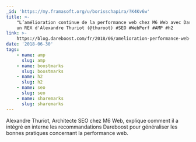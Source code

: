 ```yaml
---
_id: 'https://my.framasoft.org/u/borisschapira/?K4Kv6w'
title: >-
    "L’amélioration continue de la performance web chez M6 Web avec Dareboost",
    un REX d'Alexandre Thuriot (@thuroot) #SEO #WebPerf #AMP #h2
link: >-
    https://blog.dareboost.com/fr/2018/06/amelioration-performance-web-m6-web-dareboost/
date: '2018-06-30'
tags:
    - name: amp
      slug: amp
    - name: boostmarks
      slug: boostmarks
    - name: h2
      slug: h2
    - name: seo
      slug: seo
    - name: sharemarks
      slug: sharemarks
---
```


<div class="markdown"><p>Alexandre Thuriot, Architecte SEO chez M6 Web, explique comment il a intégré en interne les recommandations Dareboost pour généraliser les bonnes pratiques concernant la performance web.
</p></div>
